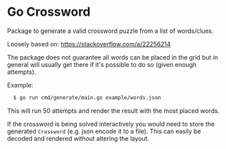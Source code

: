 # Go Crossword

Package to generate a valid crossword puzzle from a list of words/clues.

Loosely based on: https://stackoverflow.com/a/22256214

The package does not guarantee all words can be placed in the grid but in general will 
usually get there if it's possible to do so (given enough attempts). 

Example: 

```bash
  $ go run cmd/generate/main.go example/words.json  
```

This will run 50 attempts and render the result with the most placed words.

If the crossword is being solved interactively you would need to store the
generated `Crossword` (e.g. json encode it to a file). This can easily 
be decoded and rendered without altering the layout.